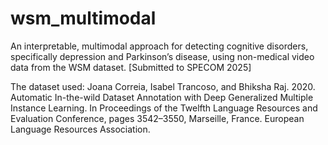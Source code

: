 # wsm_multimodal
An interpretable, multimodal approach for detecting cognitive disorders, specifically depression and Parkinson’s disease, using non-medical video data from the WSM dataset. 
[Submitted to SPECOM 2025]

The dataset used:
  Joana Correia, Isabel Trancoso, and Bhiksha Raj. 2020. Automatic In-the-wild Dataset Annotation with Deep Generalized Multiple Instance Learning. In Proceedings of the Twelfth Language Resources and Evaluation Conference, pages 3542–3550, Marseille, France. European Language Resources Association.
